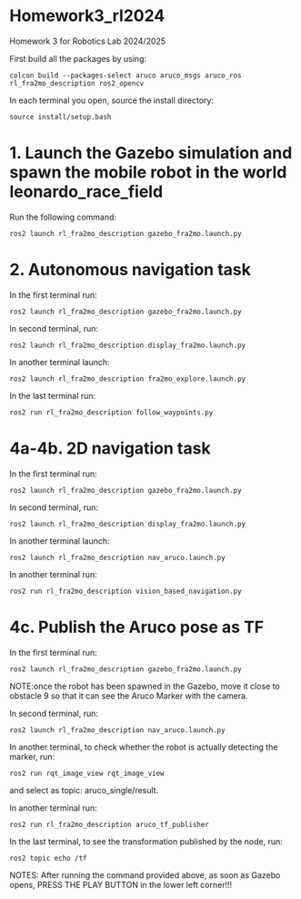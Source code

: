 # Homework3_rl2024
Homework 3 for Robotics Lab 2024/2025

First build all the packages by using:

```
colcon build --packages-select aruco aruco_msgs aruco_ros rl_fra2mo_description ros2_opencv
```
In each terminal you open, source the install directory:
```
source install/setup.bash
```
# 1. Launch the Gazebo simulation and spawn the mobile robot in the world leonardo_race_field
Run the following command:
```
ros2 launch rl_fra2mo_description gazebo_fra2mo.launch.py
```

# 2. Autonomous navigation task
In the first terminal run:
```
ros2 launch rl_fra2mo_description gazebo_fra2mo.launch.py
```
In second terminal, run:
```
ros2 launch rl_fra2mo_description display_fra2mo.launch.py
```
In another terminal launch:
```
ros2 launch rl_fra2mo_description fra2mo_explore.launch.py
```
In the last terminal run:
```
ros2 run rl_fra2mo_description follow_waypoints.py 
```

# 4a-4b.  2D navigation task 
In the first terminal run:
```
ros2 launch rl_fra2mo_description gazebo_fra2mo.launch.py
```
In second terminal, run:
```
ros2 launch rl_fra2mo_description display_fra2mo.launch.py
```
In another terminal launch:
```
ros2 launch rl_fra2mo_description nav_aruco.launch.py
```
In another terminal run:
```
ros2 run rl_fra2mo_description vision_based_navigation.py
```
# 4c.  Publish the Aruco pose as TF 
In the first terminal run:
```
ros2 launch rl_fra2mo_description gazebo_fra2mo.launch.py
```
NOTE:once the robot has been spawned in the Gazebo, move it close to obstacle 9 so that it can see the Aruco Marker with the camera.

In second terminal, run:
```
ros2 launch rl_fra2mo_description nav_aruco.launch.py
```
In another terminal, to check whether the robot is actually detecting the marker, run:
```
ros2 run rqt_image_view rqt_image_view 
```
and select as topic: aruco_single/result.

In another terminal run:
```
ros2 run rl_fra2mo_description aruco_tf_publisher
```
In the last terminal, to see the transformation published by the node, run:
```
ros2 topic echo /tf
```

 NOTES:
 After running the command provided above, as soon as Gazebo opens, PRESS THE PLAY BUTTON in the lower left corner!!!


 
